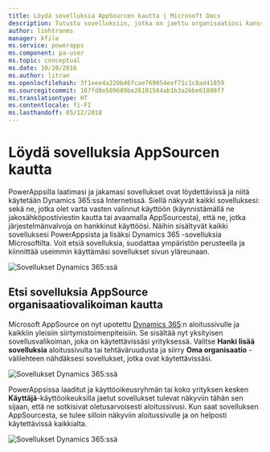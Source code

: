 ```yaml
---
title: Löydä sovelluksia AppSourcen kautta | Microsoft Docs
description: Tutustu sovelluksiin, jotka on jaettu organisaatiosi kanssa AppSourcen kautta
author: linhtranms
manager: kfile
ms.service: powerapps
ms.component: pa-user
ms.topic: conceptual
ms.date: 10/28/2016
ms.author: litran
ms.openlocfilehash: 3f1eee4a220b46fcae769054eef71c1c8ad41859
ms.sourcegitcommit: 167fd8e589689be26101584ab1b3a26be61808f7
ms.translationtype: HT
ms.contentlocale: fi-FI
ms.lasthandoff: 05/12/2018
---
```

# <a name="discover-apps-via-appsource"></a>Löydä sovelluksia AppSourcen kautta
PowerAppsilla laatimasi ja jakamasi sovellukset ovat löydettävissä ja niitä käytetään Dynamics 365:ssä Internetissä. Siellä näkyvät kaikki sovelluksesi: sekä ne, jotka olet varta vasten valinnut käyttöön (käynnistämällä ne jakosähköpostiviestin kautta tai avaamalla AppSourcesta), että ne, jotka järjestelmänvalvoja on hankkinut käyttöösi. Näihin sisältyvät kaikki sovelluksesi PowerAppsista ja lisäksi Dynamics 365 -sovelluksia Microsoftilta. Voit etsiä sovelluksia, suodattaa ympäristön perusteella ja kiinnittää useimmin käyttämäsi sovellukset sivun yläreunaan.

  ![Sovellukset Dynamics 365:ssä](./media/app-source/apps-dynamics365.png)

## <a name="find-apps-via-the-appsource-organization-gallery"></a>Etsi sovelluksia AppSource organisaatiovalikoiman kautta
Microsoft AppSource on nyt upotettu [Dynamics 365](http://home.dynamics.com):n aloitussivulle ja kaikkiin yleisiin siirtymistoimenpiteisiin. Se sisältää nyt yksityisen sovellusvalikoiman, joka on käytettävissäsi yrityksessä. Valitse **Hanki lisää sovelluksia** aloitussivulta tai tehtäväruudusta ja siirry **Oma organisaatio** -välilehteen nähdäksesi sovellukset, jotka ovat käytettävissäsi.

![Sovellukset Dynamics 365:ssä](./media/app-source/getmoreapps.png)

PowerAppsissa laaditut ja käyttöoikeusryhmän tai koko yrityksen kesken **Käyttäjä**-käyttöoikeuksilla jaetut sovellukset tulevat näkyviin tähän sen sijaan, että ne sotkisivat oletusarvoisesti aloitussivusi. Kun saat sovelluksen AppSourcesta, se tulee silloin näkyviin aloitussivulle ja on helposti käytettävissä kaikkialta.

  ![Sovellukset Dynamics 365:ssä](./media/app-source/appsource.png)
